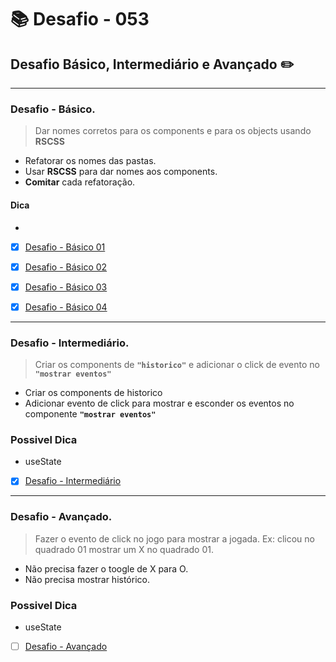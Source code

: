 # :books: Desafio - 053

## Desafio Básico, Intermediário e Avançado :pencil2:

---

### Desafio - Básico.

> Dar nomes corretos para os components e para os objects usando **RSCSS**

- Refatorar os nomes das pastas.
- Usar **RSCSS** para dar nomes aos components.
- **Comitar** cada refatoração.

#### Dica
- 

- [x] [Desafio - Básico 01](https://github.com/milafrn/jogo-da-velha/commit/c586da2061911e85c7372de732eda38ca74cc2fe)

- [x] [Desafio - Básico 02](https://github.com/milafrn/jogo-da-velha/commit/ceed6365e79016bb0bf5892bc27461daf575e217)

- [x] [Desafio - Básico 03](https://github.com/milafrn/jogo-da-velha/commit/7e14ccb1e2dbe4077c1a4166801fb25a36e66410)

- [x] [Desafio - Básico 04](https://github.com/milafrn/jogo-da-velha/commit/1cfb7738bd9a45883e3a3395f2076d3ba38a770e)

---

### Desafio - Intermediário.

> Criar os components de **`"historico"`** e adicionar o click de evento no **`"mostrar eventos"`**

- Criar os components de historico
- Adicionar evento de click para mostrar e esconder os eventos no componente **`"mostrar eventos"`**

### Possivel Dica 
- useState

- [x] [Desafio - Intermediário](https://github.com/milafrn/jogo-da-velha/commit/baced0c03df9ab797cabf46106b6d9e9722dad41)

---

### Desafio - Avançado.

> Fazer o evento de click no jogo para mostrar a jogada. Ex: clicou no quadrado 01 mostrar um X no quadrado 01. 

- Não precisa fazer o toogle de X para O.
- Não precisa mostrar histórico.

### Possivel Dica 
- useState


- [ ] [Desafio - Avançado]()
